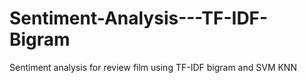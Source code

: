 # Sentiment-Analysis---TF-IDF-Bigram
Sentiment analysis for review film using TF-IDF bigram 
and SVM KNN
